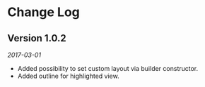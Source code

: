 Change Log
==========

## Version 1.0.2
_2017-03-01_

 *  Added possibility to set custom layout via builder constructor.
 *  Added outline for highlighted view.
